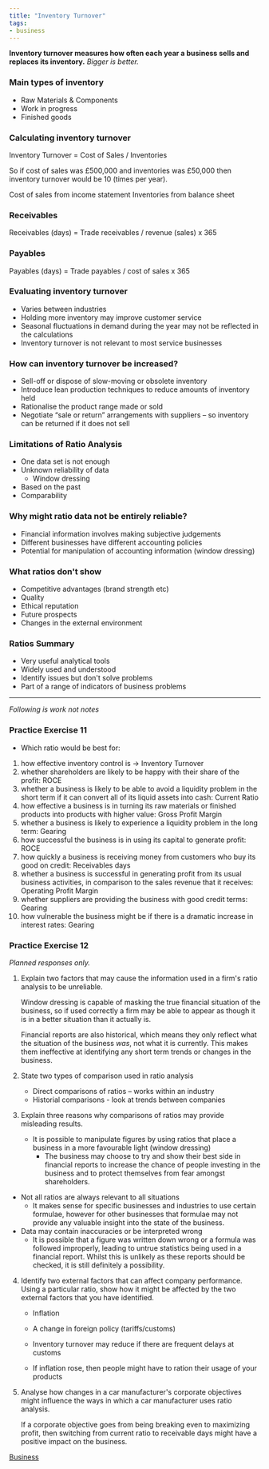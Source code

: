 ```yaml
---
title: "Inventory Turnover"
tags:
- business
---
```


**Inventory turnover measures how often each year a business sells and replaces its inventory.**
*Bigger is better.*


### Main types of inventory

- Raw Materials & Components
- Work in progress
- Finished goods

### Calculating inventory turnover

Inventory Turnover = Cost of Sales / Inventories

So if cost of sales was £500,000 and inventories was £50,000 then inventory turnover would be 10 (times per year).

Cost of sales from income statement
Inventories from balance sheet

### Receivables 


Receivables (days) = Trade receivables / revenue (sales) x 365

### Payables

Payables (days) = Trade payables / cost of sales x 365

### Evaluating inventory turnover

- Varies between industries
- Holding more inventory may improve customer service
- Seasonal fluctuations in demand during the year may not be reflected in the calculations
- Inventory turnover is not relevant to most service businesses

### How can inventory turnover be increased?

- Sell-off or dispose of slow-moving or obsolete inventory
- Introduce lean production techniques to reduce amounts of inventory held
- Rationalise the product range made or sold
- Negotiate “sale or return” arrangements with suppliers – so inventory can be returned if it does not sell

### Limitations of Ratio Analysis

- One data set is not enough
- Unknown reliability of data
	- Window dressing
- Based on the past
- Comparability

### Why might ratio data not be entirely reliable?

- Financial information involves making subjective judgements
- Different businesses have different accounting policies
- Potential for manipulation of accounting information (window dressing)

### What ratios don't show

- Competitive advantages (brand strength etc)
- Quality
- Ethical reputation
- Future prospects
- Changes in the external environment


### Ratios Summary

- Very useful analytical tools
- Widely used and understood
- Identify issues but don't solve problems
- Part of a range of indicators of business problems

---
*Following is work not notes*

### Practice Exercise 11

- Which ratio would be best for:
1) how effective inventory control is -> Inventory Turnover
2) whether shareholders are likely to be happy with their share of the profit: ROCE
3) whether a business is likely to be able to avoid a liquidity problem in the short term if it can convert all of its liquid assets into cash: Current Ratio
4) how effective a business is in turning its raw materials or finished products into products with higher value: Gross Profit Margin
5) whether a business is likely to experience a liquidity problem in the long term: Gearing
6) how successful the business is in using its capital to generate profit: ROCE
7) how quickly a business is receiving money from customers who buy its good on credit: Receivables days
8) whether a business is successful in generating profit from its usual business activities, in comparison to the sales revenue that it receives: Operating Profit Margin
9) whether suppliers are providing the business with good credit terms: Gearing
10) how vulnerable the business might be if there is a dramatic increase in interest rates: Gearing


### Practice Exercise 12

*Planned responses only.*

1) Explain two factors that may cause the information used in a firm's ratio analysis to be unreliable.
   
   Window dressing is capable of masking the true financial situation of the business, so if used correctly a firm may be able to appear as though it is in a better situation than it actually is.
   
   Financial reports are also historical, which means they only reflect what the situation of the business *was*, not what it is currently. This makes them ineffective at identifying any short term trends or changes in the business.

2) State two types of comparison used in ratio analysis
   
   - Direct comparisons of ratios – works within an industry
   - Historial comparisons - look at trends between companies

3) Explain three reasons why comparisons of ratios may provide misleading results.
   
   - It is possible to manipulate figures by using ratios that place a business in a more favourable light (window dressing)
	   - The business may choose to try and show their best side in financial reports to increase the chance of people investing in the business and to protect themselves from fear amongst shareholders. 
- Not all ratios are always relevant to all situations
	- It makes sense for specific businesses and industries to use certain formulae, however for other businesses that formulae may not provide any valuable insight into the state of the business.
- Data may contain inaccuracies or be interpreted wrong
	- It is possible that a figure was written down wrong or a formula was followed improperly, leading to untrue statistics being used in a financial report. Whilst this is unlikely as these reports should be checked, it is still definitely a possibility. 

4) Identify two external factors that can affect company performance. Using a particular ratio, show how it might be affected by the two external factors that you have identified.
   
   - Inflation
   - A change in foreign policy (tariffs/customs)
   
   - Inventory turnover may reduce if there are frequent delays at customs
   - If inflation rose, then people might have to ration their usage of your products

5) Analyse how changes in a car manufacturer's corporate objectives might influence the ways in which a car manufacturer uses ratio analysis.
   
   
   If a corporate objective goes from being breaking even to maximizing profit, then switching from current ratio to receivable days might have a positive impact on the business.




   


[Business](/Business)